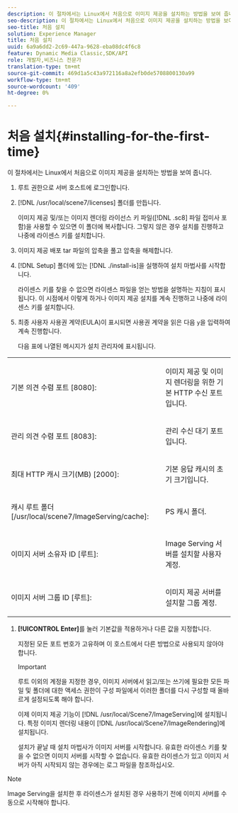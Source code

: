 ```yaml
---
description: 이 절차에서는 Linux에서 처음으로 이미지 제공을 설치하는 방법을 보여 줍니다.
seo-description: 이 절차에서는 Linux에서 처음으로 이미지 제공을 설치하는 방법을 보여 줍니다.
seo-title: 처음 설치
solution: Experience Manager
title: 처음 설치
uuid: 6a9a6dd2-2c69-447a-9628-eba08dc4f6c8
feature: Dynamic Media Classic,SDK/API
role: 개발자,비즈니스 전문가
translation-type: tm+mt
source-git-commit: 469d1a5c43a972116a8a2efb0de5708800130a99
workflow-type: tm+mt
source-wordcount: '409'
ht-degree: 0%

---
```



# 처음 설치{#installing-for-the-first-time}

이 절차에서는 Linux에서 처음으로 이미지 제공을 설치하는 방법을 보여 줍니다.

1. 루트 권한으로 서버 호스트에 로그인합니다.
1. [!DNL /usr/local/scene7/licenses] 폴더를 만듭니다.

   이미지 제공 및/또는 이미지 렌더링 라이선스 키 파일([!DNL .sc8] 파일 접미사 포함)을 사용할 수 있으면 이 폴더에 복사합니다. 그렇지 않은 경우 설치를 진행하고 나중에 라이센스 키를 설치합니다.
1. 이미지 제공 배포 tar 파일의 압축을 풀고 압축을 해제합니다.
1. [!DNL Setup] 폴더에 있는 [!DNL ./install-is]을 실행하여 설치 마법사를 시작합니다.

   라이센스 키를 찾을 수 없으면 라이센스 파일을 얻는 방법을 설명하는 지침이 표시됩니다. 이 시점에서 이렇게 하거나 이미지 제공 설치를 계속 진행하고 나중에 라이센스 키를 설치합니다.
1. 최종 사용자 사용권 계약(EULA)이 표시되면 사용권 계약을 읽은 다음 `y`을 입력하여 계속 진행합니다.

   다음 표에 나열된 메시지가 설치 관리자에 표시됩니다.

<table id="table_0E7B673CAD8E4C5EB72F8283A0DDEFC8"> 
 <tbody> 
  <tr> 
   <td colname="col1"> <p><span class="codeph"> 기본 의견 수렴 포트 [8080]:</span> </p> </td> 
   <td colname="col2"> <p>이미지 제공 및 이미지 렌더링을 위한 기본 HTTP 수신 포트입니다. </p> </td> 
  </tr> 
  <tr> 
   <td colname="col1"> <p><span class="codeph"> 관리 의견 수렴 포트 [8083]:</span> </p> </td> 
   <td colname="col2"> <p>관리 수신 대기 포트입니다. </p> </td> 
  </tr> 
  <tr> 
   <td colname="col1"> <p><span class="codeph"> 최대 HTTP 캐시 크기(MB) [2000]:</span> </p> </td> 
   <td colname="col2"> <p>기본 응답 캐시의 초기 크기입니다. </p> </td> 
  </tr> 
  <tr> 
   <td colname="col1"> <p><span class="codeph"> 캐시 루트 폴더 [/usr/local/scene7/ImageServing/cache]:</span> </p> </td> 
   <td colname="col2"> <p>PS 캐시 폴더. </p> </td> 
  </tr> 
  <tr> 
   <td colname="col1"> <p><span class="codeph"> 이미지 서버 소유자 ID [루트]:</span> </p> </td> 
   <td colname="col2"> <p>Image Serving 서버를 설치할 사용자 계정. </p> </td> 
  </tr> 
  <tr> 
   <td colname="col1"> <p><span class="codeph"> 이미지 서버 그룹 ID [루트]:</span> </p> </td> 
   <td colname="col2"> <p>이미지 제공 서버를 설치할 그룹 계정. </p> </td> 
  </tr> 
 </tbody> 
</table>

1. **[!UICONTROL Enter]**&#x200B;를 눌러 기본값을 적용하거나 다른 값을 지정합니다.

   지정된 모든 포트 번호가 고유하며 이 호스트에서 다른 방법으로 사용되지 않아야 합니다.

   >[!IMPORTANT]
   >
   >루트 이외의 계정을 지정한 경우, 이미지 서버에서 읽고/또는 쓰기에 필요한 모든 파일 및 폴더에 대한 액세스 권한이 구성 파일에서 이러한 폴더를 다시 구성할 때 올바르게 설정되도록 해야 합니다.
   >
   >이제 이미지 제공 기능이 [!DNL /usr/local/Scene7/ImageServing]에 설치됩니다. 특정 이미지 렌더링 내용이 [!DNL /usr/local/Scene7/ImageRendering]에 설치됩니다.
   >
   >설치가 끝날 때 설치 마법사가 이미지 서버를 시작합니다. 유효한 라이센스 키를 찾을 수 없으면 이미지 서버를 시작할 수 없습니다. 유효한 라이센스가 있고 이미지 서버가 아직 시작되지 않는 경우에는 로그 파일을 참조하십시오.

>[!NOTE]
>
>Image Serving을 설치한 후 라이센스가 설치된 경우 사용하기 전에 이미지 서버를 수동으로 시작해야 합니다.
